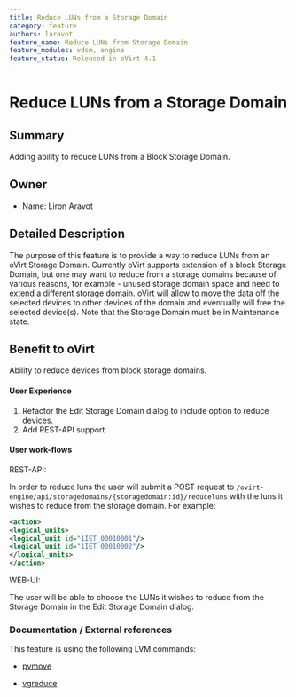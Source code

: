 ```yaml
---
title: Reduce LUNs from a Storage Domain
category: feature
authors: laravot
feature_name: Reduce LUNs from Storage Domain
feature_modules: vdsm, engine
feature_status: Released in oVirt 4.1
---
```


# Reduce LUNs from a Storage Domain

## Summary

Adding ability to reduce LUNs from a Block Storage Domain.

## Owner

*   Name: Liron Aravot


## Detailed Description

The purpose of this feature is to provide a way to reduce LUNs from an oVirt Storage Domain.
Currently oVirt supports extension of a block Storage Domain, but one may want to reduce from a storage domains
because of various reasons, for example - unused storage domain space and need to extend a different storage
domain.
oVirt will allow to move the data off the selected devices to other devices of the domain and eventually will free
the selected device(s).
Note that the Storage Domain must be in Maintenance state.

## Benefit to oVirt

Ability to reduce devices from block storage domains.

#### User Experience

1. Refactor the Edit Storage Domain dialog to include option to reduce devices.
2. Add REST-API support

#### User work-flows

REST-API:

In order to reduce luns the user will submit a POST request to
`/ovirt-engine/api/storagedomains/{storagedomain:id}/reduceluns` with the luns it wishes
to reduce from the storage domain.
For example:

```xml
<action>
<logical_units>
<logical_unit id="1IET_00010001"/>
<logical_unit id="1IET_00010002"/>
</logical_units>
</action>
```

WEB-UI:

The user will be able to choose the LUNs it wishes to reduce from the Storage Domain in the Edit Storage Domain dialog.

### Documentation / External references

This feature is using the following LVM commands:

*   [pvmove](https://man7.org/linux/man-pages/man8/pvmove.8.html)

*   [vgreduce](https://man7.org/linux/man-pages/man8/vgreduce.8.html)


